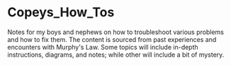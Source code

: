 # Copeys_How_Tos
Notes for my boys and nephews on how to troubleshoot various problems and how to fix them. The content is sourced from past experiences and encounters with Murphy's Law. Some topics will include in-depth instructions, diagrams, and notes; while other will include a bit of mystery.
